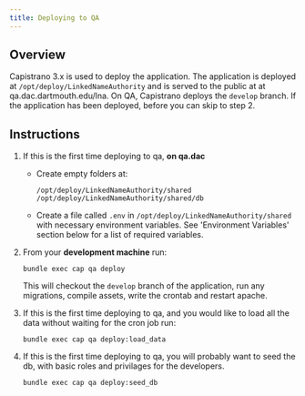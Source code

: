 ```yaml
---
title: Deploying to QA
---
```


## Overview
Capistrano 3.x is used to deploy the application. The application is deployed at `/opt/deploy/LinkedNameAuthority` and is served to the public at at qa.dac.dartmouth.edu/lna. On QA, Capistrano deploys the `develop` branch. If the application has been deployed, before you can skip to step 2.

## Instructions
1. If this is the first time deploying to qa, **on qa.dac**
   - Create empty folders at:

      ```
      /opt/deploy/LinkedNameAuthority/shared
      /opt/deploy/LinkedNameAuthority/shared/db
      ```
   - Create a file called `.env` in `/opt/deploy/LinkedNameAuthority/shared` with necessary environment variables. See 'Environment Variables' section below for a list of required variables.

2. From your **development machine** run:

   ```
   bundle exec cap qa deploy
   ```

   This will checkout the `develop` branch of the application, run any migrations, compile assets, write the crontab and restart apache. 

3. If this is the first time deploying to qa, and you would like to load all the data without waiting for the cron job run:

   ```
   bundle exec cap qa deploy:load_data
   ```

4. If this is the first time deploying to qa, you will probably want to seed the db, with basic roles and privilages for the developers.

   ```
   bundle exec cap qa deploy:seed_db
   ```
